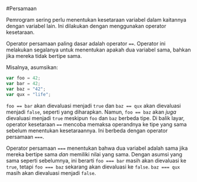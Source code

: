 #Persamaan

Pemrogram sering perlu menentukan kesetaraan variabel dalam kaitannya dengan variabel lain. Ini dilakukan dengan menggunakan operator kesetaraan.

Operator persamaan paling dasar adalah operator `==`. Operator ini melakukan segalanya untuk menentukan apakah dua variabel sama, bahkan jika mereka tidak bertipe sama.

Misalnya, asumsikan:

```javascript
var foo = 42;
var bar = 42;
var baz = "42";
var qux = "life";
```

`foo == bar` akan dievaluasi menjadi `true` dan `baz == qux` akan dievaluasi menjadi `false`, seperti yang diharapkan. Namun, `foo == baz` akan _juga_ dievaluasi menjadi `true` meskipun `foo` dan `baz` berbeda tipe. Di balik layar, operator kesetaraan `==` mencoba memaksa operandnya ke tipe yang sama sebelum menentukan kesetaraannya. Ini berbeda dengan operator persamaan `===`.

Operator persamaan `===` menentukan bahwa dua variabel adalah sama jika mereka bertipe sama _dan_ memiliki nilai yang sama. Dengan asumsi yang sama seperti sebelumnya, ini berarti `foo === bar` masih akan dievaluasi ke `true`, tetapi `foo === baz` sekarang akan dievaluasi ke `false`. `baz === qux` masih akan dievaluasi menjadi `false`.

